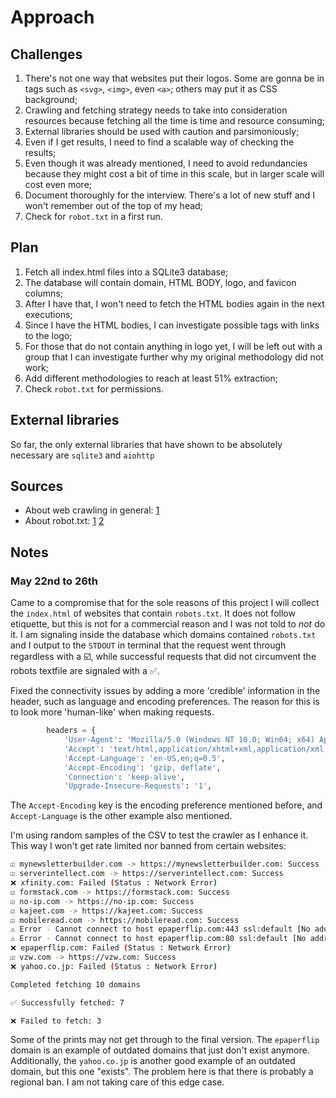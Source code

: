 # Approach

## Challenges

1. There's not one way that websites put their logos. Some are gonna be in tags such as `<svg>`, `<img>`, even `<a>`; others may put it as CSS background;
2. Crawling and fetching strategy needs to take into consideration resources because fetching all the time is time and resource consuming;
3. External libraries should be used with caution and parsimoniously;
4. Even if I get results, I need to find a scalable way of checking the results;
5. Even though it was already mentioned, I need to avoid redundancies because they might cost a bit of time in this scale, but in larger scale will cost even more;
6. Document thoroughly for the interview. There's a lot of new stuff and I won't remember out of the top of my head;
7. Check for `robot.txt` in a first run.

## Plan

1. Fetch all index.html files into a SQLite3 database;
2. The database will contain domain, HTML BODY, logo, and favicon columns;
3. After I have that, I won't need to fetch the HTML bodies again in the next executions;
4. Since I have the HTML bodies, I can investigate possible tags with links to the logo;
5. For those that do not contain anything in logo yet, I will be left out with a group that I can investigate further why my original methodology did not work;
6. Add different methodologies to reach at least 51% extraction;
7. Check `robot.txt` for permissions.

## External libraries

So far, the only external libraries that have shown to be absolutely necessary are `sqlite3` and `aiohttp`

## Sources

- About web crawling in general: [1](https://www.cloudflare.com/learning/bots/what-is-a-web-crawler/)
- About robot.txt: [1](https://developers.google.com/search/docs/crawling-indexing/robots/intro) [2](https://moz.com/learn/seo/robotstxt)

## Notes

### May 22nd to 26th

Came to a compromise that for the sole reasons of this project I will collect the `index.html` of websites that contain `robots.txt`. It does not follow etiquette, but this is not for a commercial reason and I was not told to *not* do it. I am signaling inside the database which domains contained `robots.txt` and I output to the `STDOUT` in terminal that the request went through regardless with a ☑️, while successful requests that did not circumvent the robots textfile are signaled with a ✅.

Fixed the connectivity issues by adding a more 'credible' information in the header, such as language and encoding preferences. The reason for this is to look more 'human-like' when making requests.

```Python
		headers = {
			'User-Agent': 'Mozilla/5.0 (Windows NT 10.0; Win64; x64) AppleWebKit/537.36 (KHTML, like Gecko) Chrome/91.0.4472.124 Safari/537.36',
			'Accept': 'text/html,application/xhtml+xml,application/xml;q=0.9,image/webp,*/*;q=0.8',
			'Accept-Language': 'en-US,en;q=0.5',
			'Accept-Encoding': 'gzip, deflate',
			'Connection': 'keep-alive',
			'Upgrade-Insecure-Requests': '1',
```

The `Accept-Encoding` key is the encoding preference mentioned before, and `Accept-Language` is the other example also mentioned.

I'm using random samples of the CSV to test the crawler as I enhance it. This way I won't get rate limited nor banned from certain websites:

```bash
☑️ mynewsletterbuilder.com -> https://mynewsletterbuilder.com: Success
☑️ serverintellect.com -> https://serverintellect.com: Success
❌ xfinity.com: Failed (Status : Network Error)
☑️ formstack.com -> https://formstack.com: Success
☑️ no-ip.com -> https://no-ip.com: Success
☑️ kajeet.com -> https://kajeet.com: Success
☑️ mobileread.com -> https://mobileread.com: Success
⚠️ Error - Cannot connect to host epaperflip.com:443 ssl:default [No address associated with hostname]
⚠️ Error - Cannot connect to host epaperflip.com:80 ssl:default [No address associated with hostname]
❌ epaperflip.com: Failed (Status : Network Error)
☑️ vzw.com -> https://vzw.com: Success
❌ yahoo.co.jp: Failed (Status : Network Error)

Completed fetching 10 domains

✅ Successfully fetched: 7

❌ Failed to fetch: 3
```

Some of the prints may not get through to the final version. The `epaperflip` domain is an example of outdated domains that just don't exist anymore. Additionally, the `yahoo.co.jp` is another good example of an outdated domain, but this one "exists". The problem here is that there is probably a regional ban. I am not taking care of this edge case.
